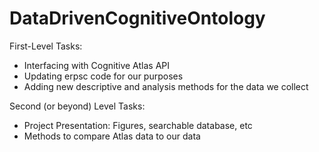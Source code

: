 # DataDrivenCognitiveOntology


First-Level Tasks:
- Interfacing with Cognitive Atlas API
- Updating erpsc code for our purposes
- Adding new descriptive and analysis methods for the data we collect

Second (or beyond) Level Tasks:
- Project Presentation: Figures, searchable database, etc 
- Methods to compare Atlas data to our data
